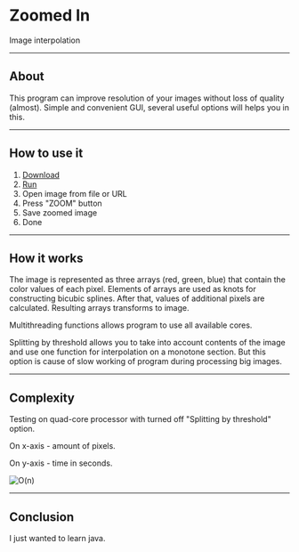 # Zoomed In
Image interpolation
___
## About
This program can improve resolution of your images without loss of quality (almost). Simple and convenient GUI, several useful options will helps you in this.
___
## How to use it
1. [Download](https://github.com/constdigit/zoomed_in/raw/master/zoomed_in/out/artifacts/zoomed_in_jar/zoomed_in.jar)
2. [Run](http://www.wikihow.com/Run-a-.Jar-Java-File)
3. Open image from file or URL
4. Press "ZOOM" button
5. Save zoomed image
6. Done
___
## How it works
The image is represented as three arrays (red, green, blue) that contain the color values of each pixel. Elements of arrays are used as knots for constructing bicubic splines. After that, values of additional pixels are calculated. Resulting arrays transforms to image.

Multithreading functions allows program to use all available cores.

Splitting by threshold allows you to take into account contents of the image and use one function for interpolation on a monotone section. But this option is cause of slow working of program during processing big images.

___
## Complexity
Testing on quad-core processor with turned off "Splitting by threshold" option.

On x-axis - amount of pixels.

On y-axis - time in seconds.

![O(n)](https://lh4.googleusercontent.com/3GX0qhcCUloU_Odm97dz5MUZCJ75xLFkBgwuKmx-q72ciyn-rMfX3OzFLtHTteGebC91zwdPn78pxPM=w1920-h956)

___
## Conclusion
I just wanted to learn java.
